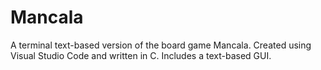 # Mancala
A terminal text-based version of the board game Mancala. Created using Visual Studio Code and written in C. Includes a text-based GUI.
